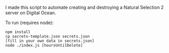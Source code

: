 I made this script to automate creating and destroying a Natural Selection 2 server on Digital Ocean.

To run (requires node):

```
npm install
cp secrets-template.json secrets.json
[fill in your own data in secrets.json]
node ./index.js [hoursUntilDelete]
```
